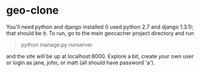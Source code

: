 geo-clone
=========

You'll need python and django installed (I used python 2.7 and django 1.3.1); that should be it.
To run, go to the main geocacher project directory and run
> python manage.py runserver

and the site will be up at localhost:8000. Explore a bit, create your own user
or login as jane, john, or matt (all should have password 'a').